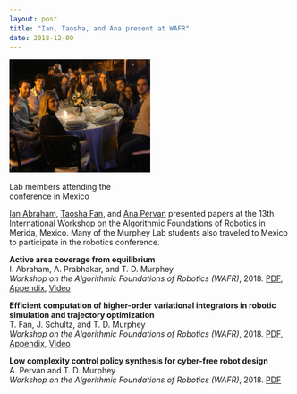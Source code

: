 ```yaml
---
layout: post
title: "Ian, Taosha, and Ana present at WAFR"
date: 2018-12-09
---
```


<div class="container">
  <img class="hover_box" style="width:50%" src="/images/wafr_dinner.JPG" alt="Lab members attending the conference in Mexico" >
  <div class="caption" style="width:50%; bottom:3%"><p>Lab members attending the conference in Mexico</p></div>
</div>


[Ian Abraham](https://murpheylab.github.io/people/ianabraham), [Taosha Fan](https://murpheylab.github.io/people/taoshafan), and [Ana Pervan](https://murpheylab.github.io/people/anapervan) presented papers at the 13th International Workshop on the Algorithmic Foundations of Robotics in Merida, Mexico. Many of the Murphey Lab students also traveled to Mexico to participate in the robotics conference.

**Active area coverage from equilibrium**    
I. Abraham, A. Prabhakar, and T. D. Murphey   
*Workshop on the Algorithmic Foundations of Robotics (WAFR)*, 2018. <a href="/pdfs/2018WAFRAbPrMu.pdf">PDF</a>,    <a href="/pdfs/2018WAFRAbPrMuappendix.pdf">Appendix</a>, <a href="/videos/2018WAFRAbPrMu.mp4">Video</a>

**Efficient computation of higher-order variational integrators in robotic simulation and trajectory optimization**    
T. Fan, J. Schultz, and T. D. Murphey   
*Workshop on the Algorithmic Foundations of Robotics (WAFR)*, 2018. <a href="/pdfs/2018WAFRFaScMu.pdf">PDF</a>, <a href="/pdfs/2018WAFRFaScMuappendix.pdf">Appendix</a>, <a href="/videos/2018WAFRFaScMu.mp4">Video</a>

**Low complexity control policy synthesis for cyber-free robot design**   
A. Pervan and T. D. Murphey   
*Workshop on the Algorithmic Foundations of Robotics (WAFR)*, 2018. <a href="/pdfs/2018WAFRPeMu.pdf">PDF</a>
